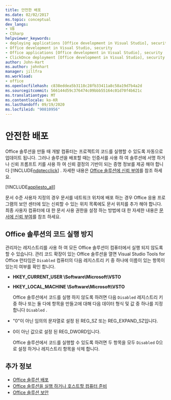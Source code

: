 ```yaml
---
title: 안전한 배포
ms.date: 02/02/2017
ms.topic: conceptual
dev_langs:
- VB
- CSharp
helpviewer_keywords:
- deploying applications [Office development in Visual Studio], security
- Office development in Visual Studio, security
- Office applications [Office development in Visual Studio], security
- ClickOnce deployment [Office development in Visual Studio], security
author: John-Hart
ms.author: johnhart
manager: jillfra
ms.workload:
- office
ms.openlocfilehash: c838eddea5b3118c28fb33411a8c58a19d7b4a2d
ms.sourcegitcommit: 566144d59c376474c09bbb55164c01d70f4b621c
ms.translationtype: MT
ms.contentlocale: ko-KR
ms.lasthandoff: 09/19/2020
ms.locfileid: "90810956"
---
```

# <a name="secure-deployment"></a>안전한 배포
  Office 솔루션을 만들 때 개발 컴퓨터는 프로젝트의 코드를 실행할 수 있도록 자동으로 업데이트 됩니다. 그러나 솔루션을 배포할 때는 인증서를 사용 하 여 솔루션에 서명 하거나 신뢰 프롬프트 키를 사용 하 여 신뢰 결정의 기반이 되는 증명 정보를 제공 해야 합니다 [!INCLUDE[ndptecclick](../vsto/includes/ndptecclick-md.md)] . 자세한 내용은 [Office 솔루션에 신뢰 부여](../vsto/granting-trust-to-office-solutions.md)를 참조 하세요.

 [!INCLUDE[appliesto_all](../vsto/includes/appliesto-all-md.md)]

 문서 수준 사용자 지정의 경우 문서를 네트워크 위치에 배포 하는 경우 Office 응용 프로그램의 보안 센터에 있는 신뢰할 수 있는 위치 목록에도 문서 위치를 추가 해야 합니다. 최종 사용자 컴퓨터에 대 한 문서 사용 권한을 설정 하는 방법에 대 한 자세한 내용은 [문서에 신뢰 부여](../vsto/granting-trust-to-documents.md)를 참조 하세요.

## <a name="prevent-office-solutions-from-running-code"></a>Office 솔루션의 코드 실행 방지
 관리자는 레지스트리를 사용 하 여 모든 Office 솔루션이 컴퓨터에서 실행 되지 않도록 할 수 있습니다. 관리 코드 확장이 있는 Office 솔루션을 열면 Visual Studio Tools for Office 런타임은 `Disabled` 컴퓨터의 다음 레지스트리 키 중 하나에 이름이 있는 항목이 있는지 여부를 확인 합니다.

- **HKEY_CURRENT_USER \Software\Microsoft\VSTO**

- **HKEY_LOCAL_MACHINE \Software\Microsoft\VSTO**

  Office 솔루션에서 코드를 실행 하지 않도록 하려면 다음 `Disabled` 레지스트리 키 중 하나 또는 둘 다에 항목을 만들고에 대해 다음 데이터 형식 및 값 중 하나를 지정 합니다 `Disabled` .

- "0"이 아닌 임의의 문자열로 설정 된 REG_SZ 또는 REG_EXPAND_SZ입니다.

- 0이 아닌 값으로 설정 된 REG_DWORD입니다.

  Office 솔루션에서 코드를 실행할 수 있도록 하려면 두 항목을 모두 `Disabled` 0으로 설정 하거나 레지스트리 항목을 삭제 합니다.

## <a name="see-also"></a>추가 정보
- [Office 솔루션 배포](../vsto/deploying-an-office-solution.md)
- [Office 솔루션을 실행 하거나 호스트할 컴퓨터 준비](/previous-versions/bb772092(v=vs.110))
- [Office 솔루션 보안](../vsto/securing-office-solutions.md)